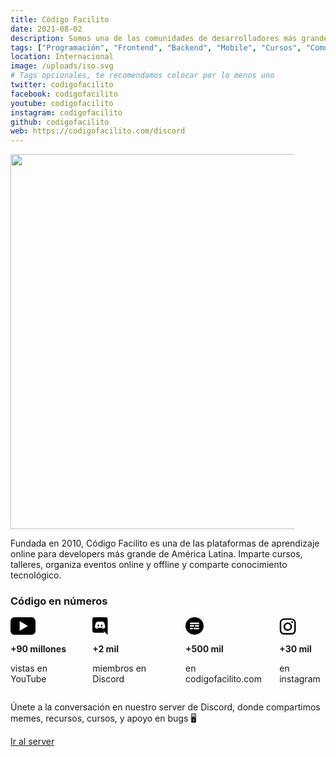 ```yaml
---
title: Código Facilito
date: 2021-08-02
description: Somos una de las comunidades de desarrolladores más grandes en Español. Hacemos cursos de programación para todos los niveles.
tags: ["Programación", "Frontend", "Backend", "Mobile", "Cursos", "Comunidad"]
location: Internacional
image: /uploads/iso.svg
# Tags opcionales, te recomendamos colocar por lo menos uno
twitter: codigofacilito
facebook: codigofacilito
youtube: codigofacilito
instagram: codigofacilito
github: codigofacilito
web: https://codigofacilito.com/discord
---
```


<img src="https://codigofacilito.com/thumb.jpg" style="width:600px;max-width:90%" />

<div class="mt-4"></div>

Fundada en 2010, Código Facilito es una de las plataformas de aprendizaje online para developers más grande de América Latina. Imparte cursos, talleres, organiza eventos online y offline y comparte conocimiento tecnológico.

<div class="mt-4"></div>

### Código en números

<div style="display:flex;gap:2em;" class="mt-5">
  <div class="text-center">
    <svg version="1.1" id="Capa_1" xmlns="http://www.w3.org/2000/svg" xmlns:xlink="http://www.w3.org/1999/xlink" x="0px" y="0px" viewBox="0 0 81.3 56.9" style="enable-background:new 0 0 81.3 56.9;height:2em;" xml:space="preserve">
      <style type="text/css">
        .st0{fill-rule:evenodd;clip-rule:evenodd;fill:black;}
      </style>
      <path class="st0" d="M81.3,43V14c0,0,0-14-14-14H14C14,0,0,0,0,14v29c0,0,0,14,14,14h53.3C67.3,56.9,81.3,56.9,81.3,43z M56.5,28.5
        L29.8,44.1V12.9L56.5,28.5z"></path>
    </svg>
    <p style="font-weight:bold;margin-bottom:0;margin-top:1em;">+90 millones</p>
    <p> vistas en YouTube </p>
  </div>
  <div class="text-center">
    <svg xmlns="http://www.w3.org/2000/svg" style="height:2em" viewBox="0 0 448 512"><path d="M297.216 243.2c0 15.616-11.52 28.416-26.112 28.416-14.336 0-26.112-12.8-26.112-28.416s11.52-28.416 26.112-28.416c14.592 0 26.112 12.8 26.112 28.416zm-119.552-28.416c-14.592 0-26.112 12.8-26.112 28.416s11.776 28.416 26.112 28.416c14.592 0 26.112-12.8 26.112-28.416.256-15.616-11.52-28.416-26.112-28.416zM448 52.736V512c-64.494-56.994-43.868-38.128-118.784-107.776l13.568 47.36H52.48C23.552 451.584 0 428.032 0 398.848V52.736C0 23.552 23.552 0 52.48 0h343.04C424.448 0 448 23.552 448 52.736zm-72.96 242.688c0-82.432-36.864-149.248-36.864-149.248-36.864-27.648-71.936-26.88-71.936-26.88l-3.584 4.096c43.52 13.312 63.744 32.512 63.744 32.512-60.811-33.329-132.244-33.335-191.232-7.424-9.472 4.352-15.104 7.424-15.104 7.424s21.248-20.224 67.328-33.536l-2.56-3.072s-35.072-.768-71.936 26.88c0 0-36.864 66.816-36.864 149.248 0 0 21.504 37.12 78.08 38.912 0 0 9.472-11.52 17.152-21.248-32.512-9.728-44.8-30.208-44.8-30.208 3.766 2.636 9.976 6.053 10.496 6.4 43.21 24.198 104.588 32.126 159.744 8.96 8.96-3.328 18.944-8.192 29.44-15.104 0 0-12.8 20.992-46.336 30.464 7.68 9.728 16.896 20.736 16.896 20.736 56.576-1.792 78.336-38.912 78.336-38.912z"/></svg>
    <p style="font-weight:bold;margin-bottom:0;margin-top:1em;">+2 mil</p>
    <p> miembros en Discord </p>
  </div>
  <div class="text-center">
    <svg version="1.1" id="Capa_1" xmlns="http://www.w3.org/2000/svg" xmlns:xlink="http://www.w3.org/1999/xlink" x="0px" y="0px" viewBox="0 0 75 72" style="enable-background:new 0 0 75 72;height:2em;" xml:space="preserve">
      <style type="text/css">
        .st0{fill-rule:evenodd;clip-rule:evenodd;fill:black;}
      </style>
      <path class="st0" d="M10.9,10.5C18.2,3.5,27,0,37.3,0c10.3,0,19,3.5,26.4,10.5c7.3,7,10.9,15.5,10.9,25.4c0,9.9-3.6,18.4-10.9,25.4
        c-7.3,7-16.1,10.5-26.4,10.5c-10.3,0-19.1-3.5-26.4-10.5C3.6,54.3,0,45.8,0,35.9C0,26,3.6,17.5,10.9,10.5z M21.3,21.6
        c-1.8,0-3.2,1.5-3.2,3.2s1.5,3.2,3.2,3.2h31.9c1.8,0,3.2-1.5,3.2-3.2s-1.5-3.2-3.2-3.2H21.3z M18,35.6c0-1.8,1.5-3.2,3.2-3.2h11.4
        c1.8,0,3.2,1.5,3.2,3.2s-1.5,3.2-3.2,3.2H21.3C19.5,38.9,18,37.4,18,35.6z M41.7,32.4c-1.8,0-3.2,1.5-3.2,3.2s1.5,3.2,3.2,3.2h11.4
        c1.8,0,3.2-1.5,3.2-3.2s-1.5-3.2-3.2-3.2H41.7z M18,46.4c0-1.8,1.5-3.2,3.2-3.2h6.3c1.8,0,3.2,1.5,3.2,3.2c0,1.8-1.5,3.2-3.2,3.2
        h-6.3C19.5,49.7,18,48.2,18,46.4z M36.6,43.2c-1.8,0-3.2,1.5-3.2,3.2c0,1.8,1.5,3.2,3.2,3.2h16.5c1.8,0,3.2-1.5,3.2-3.2
        c0-1.8-1.5-3.2-3.2-3.2H36.6z"></path>
    </svg> 
    <p style="font-weight:bold;margin-bottom:0;margin-top:1em;">+500 mil</p>
    <p> en codigofacilito.com </p>
  </div>

  <div class="text-center">
    <svg version="1.1" id="Capa_1" xmlns="http://www.w3.org/2000/svg" xmlns:xlink="http://www.w3.org/1999/xlink" x="0px" y="0px"
      viewBox="0 0 15 15" style="enable-background:new 0 0 15 15;height:2em;" xml:space="preserve">
      <style type="text/css">
        .st0{fill-rule:evenodd;clip-rule:evenodd;fill:black;}
      </style>
      <path class="st0" d="M7.3,2.2c1.9,0,2.1,0,2.8,0c0.7,0,1.1,0.1,1.3,0.2C11.7,2.7,12,2.8,12.2,3c0.2,0.2,0.4,0.5,0.5,0.8
        c0.1,0.2,0.2,0.6,0.2,1.3c0,0.7,0,1,0,2.8c0,1.9,0,2.1,0,2.8c0,0.7-0.1,1.1-0.2,1.3c-0.1,0.3-0.3,0.6-0.5,0.8
        c-0.2,0.2-0.5,0.4-0.8,0.5c-0.2,0.1-0.6,0.2-1.3,0.2c-0.7,0-1,0-2.8,0c-1.9,0-2.1,0-2.8,0c-0.7,0-1.1-0.1-1.3-0.2
        c-0.3-0.1-0.6-0.3-0.8-0.5c-0.2-0.2-0.4-0.5-0.5-0.8c-0.1-0.2-0.2-0.6-0.2-1.3c0-0.7,0-1,0-2.8c0-1.9,0-2.1,0-2.8
        c0-0.7,0.1-1.1,0.2-1.3C2,3.5,2.1,3.3,2.4,3s0.5-0.4,0.8-0.5c0.2-0.1,0.6-0.2,1.3-0.2C5.2,2.3,5.4,2.2,7.3,2.2z M7.3,1
        C5.4,1,5.2,1,4.4,1c-0.7,0-1.3,0.2-1.7,0.3C2.3,1.5,1.9,1.8,1.5,2.2S0.9,2.9,0.7,3.4c-0.2,0.4-0.3,1-0.3,1.7c0,0.7,0,1,0,2.9
        s0,2.1,0,2.9c0,0.7,0.2,1.3,0.3,1.7c0.2,0.5,0.4,0.8,0.8,1.2s0.8,0.6,1.2,0.8c0.4,0.2,1,0.3,1.7,0.3c0.7,0,1,0,2.9,0s2.1,0,2.9,0
        c0.7,0,1.3-0.2,1.7-0.3c0.5-0.2,0.8-0.4,1.2-0.8s0.6-0.8,0.8-1.2c0.2-0.4,0.3-1,0.3-1.7c0-0.7,0-1,0-2.9s0-2.1,0-2.9
        c0-0.7-0.2-1.3-0.3-1.7c-0.2-0.5-0.4-0.8-0.8-1.2s-0.8-0.6-1.2-0.8c-0.4-0.2-1-0.3-1.7-0.3C9.4,1,9.2,1,7.3,1z M7.3,4.4
        C5.3,4.4,3.7,6,3.7,8s1.6,3.6,3.6,3.6c2,0,3.6-1.6,3.6-3.6S9.3,4.4,7.3,4.4z M7.3,10.3C6,10.3,5,9.3,5,8s1-2.3,2.3-2.3
        s2.3,1,2.3,2.3S8.6,10.3,7.3,10.3z M11.8,4.2c0,0.5-0.4,0.8-0.8,0.8c-0.5,0-0.8-0.4-0.8-0.8c0-0.5,0.4-0.8,0.8-0.8
        C11.5,3.4,11.8,3.8,11.8,4.2z"></path>
    </svg>

  <p style="font-weight:bold;margin-bottom:0;margin-top:1em;">+30 mil</p>
  <p> en instagram </p>
  </div>
  
  
</div>


<div class="mt-4">
  <p>Únete a la conversación en nuestro server de Discord, donde compartimos memes, recursos, cursos, y apoyo en bugs 🖥</p>
  <a href="https://codigofacilito.com/discord" target="_blank" rel="nofollow">Ir al server</a>  
</div>
